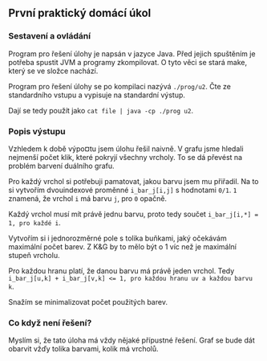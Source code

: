 ## První praktický domácí úkol

### Sestavení a ovládání

Program pro řešení úlohy je napsán v jazyce Java. Před jejich spuštěním je potřeba spustit JVM a programy zkompilovat. O tyto věci se stará make, který se ve složce nachází.

Program pro řešení úlohy se po kompilaci nazývá
`./prog/u2`. Čte ze standardního vstupu a
vypisuje na standardní výstup. 

Dají se tedy použít jako
`cat file | java -cp ./prog u2`.


### Popis výstupu

Vzhledem k době výpo¤tu jsem úlohu řešil naivně. V grafu jsme hledali nejmenší počet klik, které pokryjí všechny vrcholy. To se dá převést na problém barvení duálního grafu.

Pro každý vrchol si potřebuji pamatovat, jakou barvu jsem mu přiřadil. Na to si vytvořím dvouindexové proměnné `i_bar_j[i,j]` s hodnotami `0/1`. `1` znamená, že vrchol `i` má barvu `j`, pro `0` opačně.

Každý vrchol musí mít právě jednu barvu, proto tedy součet `i_bar_j[i,*] = 1, pro každé i`.

Vytvořím si i jednorozměrné pole s tolika buňkami, jaký očekávám maximální počet barev. Z K&G by to mělo být o 1 víc než je maximální stupeň vrcholu.

Pro každou hranu platí, že danou barvu má právě jeden vrchol. Tedy `i_bar_j[u,k] + i_bar_j[v,k] <= 1, pro každou hranu uv a každou barvu k`.

Snažím se minimalizovat počet použitých barev.

### Co když není řešení?

Myslím si, že tato úloha má vždy nějaké přípustné řešení. Graf se bude dát obarvit vžďy tolika barvami, kolik má vrcholů.
